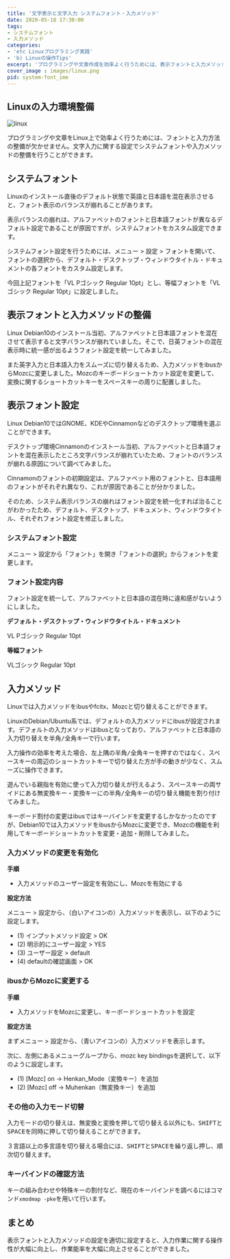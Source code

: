 ```yaml
---
title: '文字表示と文字入力 システムフォント・入力メソッド'
date: 2020-05-18 17:30:00
tags:
- システムフォント
- 入力メソッド
categories:
- 'etc Linuxプログラミング実践'
- 'b) Linuxの操作Tips'
excerpt: 'プログラミングや文章作成を効率よく行うためには、表示フォントと入力メソッドの整備が欠かせません。Linux Debian10のデスクトップ環境Cinnamonで、システムフォントと入力メソッドをユーザー設定してみました。'
cover_image : images/linux.png
pid: system-font_ime
---
```



## Linuxの入力環境整備
![linux](https://burturki.sirv.com/diy/linux.png?w=300)

プログラミングや文章をLinux上で効率よく行うためには、フォントと入力方法の整備が欠かせません。文字入力に関する設定でシステムフォントや入力メソッドの整備を行うことができます。

## システムフォント
Linuxのインストール直後のデフォルト状態で英語と日本語を混在表示させると、フォント表示のバランスが崩れることがあります。

表示バランスの崩れは、アルファベットのフォントと日本語フォントが異なるデフォルト設定であることが原因ですが、システムフォントをカスタム設定できます。

システムフォント設定を行うためには、メニュー > 設定 > フォントを開いて、フォントの選択から、デフォルト・デスクトップ・ウィンドウタイトル・ドキュメントの各フォントをカスタム設定します。

今回上記フォントを「VL Pゴシック Regular 10pt」とし、等幅フォントを「VLゴシック Regular 10pt」に設定しました。

## 表示フォントと入力メソッドの整備
Linux Debian10のインストール当初、アルファベットと日本語フォントを混在させて表示すると文字バランスが崩れていました。そこで、日英フォントの混在表示時に統一感が出るようフォント設定を統一してみました。

また英字入力と日本語入力をスムーズに切り替えるため、入力メソッドをibusからMozcに変更しました。Mozcのキーボードショートカット設定を変更して、変換に関するショートカットキーをスペースキーの周りに配置しました。

## 表示フォント設定

Linux Debian10ではGNOME、KDEやCinnamonなどのデスクトップ環境を選ぶことができます。

デスクトップ環境Cinnamonのインストール当初、アルファベットと日本語フォントを混在表示したところ文字バランスが崩れていたため、フォントのバランスが崩れる原因について調べてみました。

Cinnamonのフォントの初期設定は、アルファベット用のフォントと、日本語用のフォントがそれぞれ異なり、これが原因であることが分かりました。

そのため、システム表示バランスの崩れはフォント設定を統一化すれば治ることがわかったため、デフォルト、デスクトップ、ドキュメント、ウィンドウタイトル、それぞれフォント設定を修正しました。

### システムフォント設定

メニュー > 設定から「フォント」を開き「フォントの選択」からフォントを変更します。

### フォント設定内容

フォント設定を統一して、アルファベットと日本語の混在時に違和感がないようにしました。

**デフォルト・デスクトップ・ウィンドウタイトル・ドキュメント**

VL Pゴシック Regular 10pt

**等幅フォント**

VLゴシック Regular 10pt

## 入力メソッド

Linuxでは入力メソッドをibusやfcitx、Mozcと切り替えることができます。

LinuxのDebian/Ubuntu系では、デフォルトの入力メソッドにibusが設定されます。デフォルトの入力メソッドはibusとなっており、アルファベットと日本語の入力切り替えを<kbd>半角/全角</kbd>キーで行います。

入力操作の効率を考えた場合、左上隅の<kbd>半角/全角</kbd>キーを押すのではなく、スペースキーの周辺のショートカットキーで切り替えた方が手の動きが少なく、スムーズに操作できます。

遊んでいる親指を有効に使って入力切り替えが行えるよう、スペースキーの両サイドにある<kbd>無変換</kbd>キー・<kbd>変換</kbd>キーにの<kbd>半角/全角</kbd>キーの切り替え機能を割り付けてみました。

キーボード割付の変更はibusではキーバインドを変更するしかなかったのですが、Debian10では入力メソッドをibusからMozcに変更でき、Mozcの機能を利用してキーボードショートカットを変更・追加・削除してみました。

### 入力メソッドの変更を有効化

**手順**

* 入力メソッドのユーザー設定を有効にし、Mozcを有効にする

**設定方法**

メニュー > 設定から、（白いアイコンの）入力メソッドを表示し、以下のように設定します。

* (1) インプットメソッド設定 > OK
* (2) 明示的にユーザー設定 > YES
* (3) ユーザー設定 > default
* (4) defaultの確認画面 > OK


### ibusからMozcに変更する

**手順**

* 入力メソッドをMozcに変更し、キーボードショートカットを設定

**設定方法**

まずメニュー > 設定から、（青いアイコンの）入力メソッドを表示します。

次に、左側にあるメニューグループから、mozc key bindingsを選択して、以下のように設定します。

* (1) [Mozc] on -> Henkan_Mode（変換キー）を追加
* (2) [Mozc] off -> Muhenkan（無変換キー）を追加

### その他の入力モード切替

入力モードの切り替えは、<kbd>無変換</kbd>と<kbd>変換</kbd>を押して切り替える以外にも、<kbd>SHIFT</kbd>と<kbd>SPACE</kbd>を同時に押して切り替えることができます。

３言語以上の多言語を切り替える場合には、<kbd>SHIFT</kbd>と<kbd>SPACE</kbd>を繰り返し押し、順次切り替えます。

### キーバインドの確認方法

キーの組み合わせや特殊キーの割付など、現在のキーバインドを調べるにはコマンド`xmodmap -pke`を用いて行います。

## まとめ

表示フォントと入力メソッドの設定を適切に設定すると、入力作業に関する操作性が大幅に向上し、作業能率を大幅に向上させることができました。